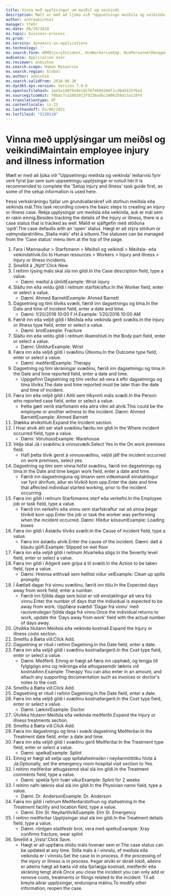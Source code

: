 ```yaml
---
title: Vinna með upplýsingar um meiðsl og veikindi
description: Mælt er með að ljúka við "Uppsetningu meiðsla og veikinda' leiðarvísi fyrir verk fyrst þar sem sum uppsetningu upplýsingar er notuð hér.
author: andreabichsel
manager: tfehr
ms.date: 08/29/2018
ms.topic: business-process
ms.prod: ''
ms.service: dynamics-ax-applications
ms.technology: ''
ms.search.form: HRMInjuryIncident, HcmWorkerLookUp, HcmPersonnelManagementWorkspace
audience: Application User
ms.reviewer: anbichse
ms.search.scope: Human Resources
ms.search.region: Global
ms.author: anbichse
ms.search.validFrom: 2016-06-30
ms.dyn365.ops.version: Version 7.0.0
ms.openlocfilehash: 2ae5a14879a9e182f6f4604204f1cd6dd12576a3
ms.sourcegitcommit: f8bac7ca2803913fd236adbc3806259a17a110f4
ms.translationtype: HT
ms.contentlocale: is-IS
ms.lasthandoff: 02/06/2021
ms.locfileid: "5130110"
---
```

# <a name="maintain-employee-injury-and-illness-information"></a><span data-ttu-id="8604b-103">Vinna með upplýsingar um meiðsl og veikindi</span><span class="sxs-lookup"><span data-stu-id="8604b-103">Maintain employee injury and illness information</span></span>



<span data-ttu-id="8604b-104">Mælt er með að ljúka við "Uppsetningu meiðsla og veikinda' leiðarvísi fyrir verk fyrst þar sem sum uppsetningu upplýsingar er notuð hér.</span><span class="sxs-lookup"><span data-stu-id="8604b-104">It is recommended to complete the 'Setup injury and illness' task guide first, as some of the setup information is used here.</span></span> 



<span data-ttu-id="8604b-105">Þessi verkskráningu fjallar um grundvallarskref við stofnun meiðsla eða veikinda mál.</span><span class="sxs-lookup"><span data-stu-id="8604b-105">This task recording covers the basic steps to creating an injury or illness case.</span></span> <span data-ttu-id="8604b-106">Rekja upplýsingar um meiðsla eða veikinda, auk er mál sem er rakin einnig.</span><span class="sxs-lookup"><span data-stu-id="8604b-106">Besides tracking the details of the injury or illness, there is a case status that is tracked as well.</span></span>  <span data-ttu-id="8604b-107">Málið er sjálfgefin með stöðuna 'opið'.</span><span class="sxs-lookup"><span data-stu-id="8604b-107">The case defaults with an 'open' status.</span></span>  <span data-ttu-id="8604b-108">Hægt er að stýra stöðum úr valmyndaratriðinu ‚Staða máls' efst á síðunni.</span><span class="sxs-lookup"><span data-stu-id="8604b-108">The statuses can be managed from the 'Case status' menu item at the top of the page.</span></span>

1. <span data-ttu-id="8604b-109">Fara í Mannauður > Starfsmenn > Meiðsli og veikindi > Meiðsla- eða veikindatilvik.</span><span class="sxs-lookup"><span data-stu-id="8604b-109">Go to Human resources > Workers > Injury and illness > Injury or illness incidents.</span></span>
2. <span data-ttu-id="8604b-110">Smellið á „Nýtt“.</span><span class="sxs-lookup"><span data-stu-id="8604b-110">Click New.</span></span>
3. <span data-ttu-id="8604b-111">Í reitinn lýsing máls skal slá inn gildi.</span><span class="sxs-lookup"><span data-stu-id="8604b-111">In the Case description field, type a value.</span></span>
    * <span data-ttu-id="8604b-112">Dæmi: meiðsl á úlnlið</span><span class="sxs-lookup"><span data-stu-id="8604b-112">Example:  Wrist injury</span></span>  
4. <span data-ttu-id="8604b-113">Sláðu inn eða veldu gildi í reitnum starfskraftur.</span><span class="sxs-lookup"><span data-stu-id="8604b-113">In the Worker field, enter or select a value.</span></span>
    * <span data-ttu-id="8604b-114">Dæmi: Ahmed Barnett</span><span class="sxs-lookup"><span data-stu-id="8604b-114">Example: Ahmed Barnett</span></span>  
5. <span data-ttu-id="8604b-115">Dagsetning og tími tilviks svæði, færið inn dagsetningu og tíma.</span><span class="sxs-lookup"><span data-stu-id="8604b-115">In the Date and time of incident field, enter a date and time.</span></span>
    * <span data-ttu-id="8604b-116">Dæmi: 1/20/2016 10:00 F.H.</span><span class="sxs-lookup"><span data-stu-id="8604b-116">Example:  1/20/2016 10:00 AM</span></span>  
6. <span data-ttu-id="8604b-117">Færið inn eða veljið gildi í Meiðsla eða veikinda gerð svæðis.</span><span class="sxs-lookup"><span data-stu-id="8604b-117">In the Injury or illness type field, enter or select a value.</span></span>
    * <span data-ttu-id="8604b-118">Dæmi: brot</span><span class="sxs-lookup"><span data-stu-id="8604b-118">Example:  Fracture</span></span>  
7. <span data-ttu-id="8604b-119">Sláðu inn eða veldu gildi í reitnum líkamshluti.</span><span class="sxs-lookup"><span data-stu-id="8604b-119">In the Body part field, enter or select a value.</span></span>
    * <span data-ttu-id="8604b-120">Dæmi: Úlnliður</span><span class="sxs-lookup"><span data-stu-id="8604b-120">Example:  Wrist</span></span>  
8. <span data-ttu-id="8604b-121">Færa inn eða veljið gildi í svæðinu Útkomu.</span><span class="sxs-lookup"><span data-stu-id="8604b-121">In the Outcome type field, enter or select a value.</span></span>
    * <span data-ttu-id="8604b-122">Dæmi: meðferð</span><span class="sxs-lookup"><span data-stu-id="8604b-122">Example:  Therapy</span></span>  
9. <span data-ttu-id="8604b-123">Dagsetning og tími skráningar svæðinu, færið inn dagsetningu og tíma.</span><span class="sxs-lookup"><span data-stu-id="8604b-123">In the Date and time reported field, enter a date and time.</span></span>
    * <span data-ttu-id="8604b-124">Uppgefinn Dagsetning og tími verður að vera á eftir dagsetningu og tíma tilviks.</span><span class="sxs-lookup"><span data-stu-id="8604b-124">The date and time reported must be later than the date and time of incident.</span></span>  
10. <span data-ttu-id="8604b-125">Færa inn eða veljið gildi í Aðili sem tilkynnti máls svæði.</span><span class="sxs-lookup"><span data-stu-id="8604b-125">In the Person who reported case field, enter or select a value.</span></span>
    * <span data-ttu-id="8604b-126">Þetta gæti verið starfsmann eða aðra vitni að atvik.</span><span class="sxs-lookup"><span data-stu-id="8604b-126">This could be the employee or another witness to the incident.</span></span>  <span data-ttu-id="8604b-127">Dæmi: Ahmed Barnett</span><span class="sxs-lookup"><span data-stu-id="8604b-127">Example: Ahmed Barnett</span></span>  
11. <span data-ttu-id="8604b-128">Stækka atvikshluti.</span><span class="sxs-lookup"><span data-stu-id="8604b-128">Expand the Incident section.</span></span>
12. <span data-ttu-id="8604b-129">Í Hvar atvik átti sér stað svæðinu færðu inn gildi.</span><span class="sxs-lookup"><span data-stu-id="8604b-129">In the Where incident occurred field, type a value.</span></span>
    * <span data-ttu-id="8604b-130">Dæmi: Vöruhúss</span><span class="sxs-lookup"><span data-stu-id="8604b-130">Example:  Warehouse</span></span>  
13. <span data-ttu-id="8604b-131">Velja skal Já í svæðinu á vinnusvæði.</span><span class="sxs-lookup"><span data-stu-id="8604b-131">Select Yes in the On work premises field.</span></span>
    * <span data-ttu-id="8604b-132">Hafi þetta tilvik gerst á vinnusvæðinu, veljið já</span><span class="sxs-lookup"><span data-stu-id="8604b-132">If the incident occurred on work premises, select yes.</span></span>  
14. <span data-ttu-id="8604b-133">Dagsetning og tími sem vinna hófst svæðinu, færið inn dagsetningu og tíma.</span><span class="sxs-lookup"><span data-stu-id="8604b-133">In the Date and time began work field, enter a date and time.</span></span>
    * <span data-ttu-id="8604b-134">Færið inn dagsetninguna og tímann sem viðkomandi einstaklingur var fyrir áhrifum, áður en tilvikið kom upp.</span><span class="sxs-lookup"><span data-stu-id="8604b-134">Enter the date and time that affected individual started working, prior to the incident occurring.</span></span>  
15. <span data-ttu-id="8604b-135">Færa inn gildi í reitnum Starfsmanns starf eða verkefni.</span><span class="sxs-lookup"><span data-stu-id="8604b-135">In the Employee job or task field, type a value.</span></span>
    * <span data-ttu-id="8604b-136">Færið inn verkefni eða vinnu sem starfskraftur var að sinna þegar tilvikið kom upp.</span><span class="sxs-lookup"><span data-stu-id="8604b-136">Enter the job or task the worker was performing when the incident occurred.</span></span>  <span data-ttu-id="8604b-137">Dæmi: Hleður kössum</span><span class="sxs-lookup"><span data-stu-id="8604b-137">Example:  Loading boxes</span></span>  
16. <span data-ttu-id="8604b-138">Færa inn gildi í Ástæðu tilviks svæði.</span><span class="sxs-lookup"><span data-stu-id="8604b-138">In the Cause of incident field, type a value.</span></span>
    * <span data-ttu-id="8604b-139">Færa inn ástæðu atvik.</span><span class="sxs-lookup"><span data-stu-id="8604b-139">Enter the cause of the incident.</span></span>  <span data-ttu-id="8604b-140">Dæmi: datt á blautu gólfi.</span><span class="sxs-lookup"><span data-stu-id="8604b-140">Example:  Slipped on wet floor</span></span>  
17. <span data-ttu-id="8604b-141">Færa inn eða veljið gildi í reitnum Alvarleika stigs.</span><span class="sxs-lookup"><span data-stu-id="8604b-141">In the Severity level field, enter or select a value.</span></span>
18. <span data-ttu-id="8604b-142">Færa inn gildi í Aðgerð sem grípa á til svæði.</span><span class="sxs-lookup"><span data-stu-id="8604b-142">In the Action to be taken field, type a value.</span></span>
    * <span data-ttu-id="8604b-143">Dæmi: Hreinsa eitthvað sem helltist niður vel</span><span class="sxs-lookup"><span data-stu-id="8604b-143">Example:  Clean up spills promptly</span></span>  
19. <span data-ttu-id="8604b-144">Í Áætlað dagar frá vinnu svæðinu, færið inn tölu.</span><span class="sxs-lookup"><span data-stu-id="8604b-144">In the Expected days away from work field, enter a number.</span></span>
    * <span data-ttu-id="8604b-145">Færið inn fjölda daga sem búist er við einstaklingur að vera frá vinnu.</span><span class="sxs-lookup"><span data-stu-id="8604b-145">Enter the number of days that the individual is expected to be away from work.</span></span>  <span data-ttu-id="8604b-146">Uppfæra svæðið 'Dagar frá vinnu' með raunverulegan fjölda daga frá vinnu.</span><span class="sxs-lookup"><span data-stu-id="8604b-146">Once the individual returns to work, update the 'Days away from work' field with the actual number of days away.</span></span>  
20. <span data-ttu-id="8604b-147">Útvíkka hlutann Meiðsla eða veikinda kostnað.</span><span class="sxs-lookup"><span data-stu-id="8604b-147">Expand the Injury or illness costs section.</span></span>
21. <span data-ttu-id="8604b-148">Smelltu á Bæta við.</span><span class="sxs-lookup"><span data-stu-id="8604b-148">Click Add.</span></span>
22. <span data-ttu-id="8604b-149">Dagsetning er rituð í reitinn Dagetning.</span><span class="sxs-lookup"><span data-stu-id="8604b-149">In the Date field, enter a date.</span></span>
23. <span data-ttu-id="8604b-150">Færa inn eða veljið gildi í svæðinu kostnaðargerð.</span><span class="sxs-lookup"><span data-stu-id="8604b-150">In the Cost type field, enter or select a value.</span></span>
    * <span data-ttu-id="8604b-151">Dæmi: Meðferð. Einnig er hægt að færa inn upphæð, og tengja öll fylgigögn eins og reikninga eða athugasemdir læknis við kostnaðinn.</span><span class="sxs-lookup"><span data-stu-id="8604b-151">Example:  Therapy    You can also enter in an amount, and attach any supporting documentation such as invoices or doctor's notes to the cost.</span></span>  
24. <span data-ttu-id="8604b-152">Smelltu á Bæta við.</span><span class="sxs-lookup"><span data-stu-id="8604b-152">Click Add.</span></span>
25. <span data-ttu-id="8604b-153">Dagsetning er rituð í reitinn Dagetning.</span><span class="sxs-lookup"><span data-stu-id="8604b-153">In the Date field, enter a date.</span></span>
26. <span data-ttu-id="8604b-154">Færa inn eða veljið gildi í svæðinu kostnaðargerð.</span><span class="sxs-lookup"><span data-stu-id="8604b-154">In the Cost type field, enter or select a value.</span></span>
    * <span data-ttu-id="8604b-155">Dæmi: Læknir</span><span class="sxs-lookup"><span data-stu-id="8604b-155">Example: Doctor</span></span>  
27. <span data-ttu-id="8604b-156">Útvíkka hlutann Meiðsla eða veikinda meðferðir.</span><span class="sxs-lookup"><span data-stu-id="8604b-156">Expand the Injury or illness treatments section.</span></span>
28. <span data-ttu-id="8604b-157">Smelltu á Bæta við.</span><span class="sxs-lookup"><span data-stu-id="8604b-157">Click Add.</span></span>
29. <span data-ttu-id="8604b-158">Færa inn dagsetningu og tíma í svæði dagsetning Meðferðar.</span><span class="sxs-lookup"><span data-stu-id="8604b-158">In the Treatment date field, enter a date and time.</span></span>
30. <span data-ttu-id="8604b-159">Færa inn eða veljið gildi í svæðinu gerð Meðferðar.</span><span class="sxs-lookup"><span data-stu-id="8604b-159">In the Treatment type field, enter or select a value.</span></span>
    * <span data-ttu-id="8604b-160">Dæmi: spelka</span><span class="sxs-lookup"><span data-stu-id="8604b-160">Example:  Splint</span></span>  
31. <span data-ttu-id="8604b-161">Einnig er hægt að setja upp spítalaheimsókn í neyðarmóttöku hluta á Já.</span><span class="sxs-lookup"><span data-stu-id="8604b-161">Optionally, set the emergency room hospital visit section to Yes.</span></span>
32. <span data-ttu-id="8604b-162">Í reitinn meðferðar athugasemd skal slá inn gildi.</span><span class="sxs-lookup"><span data-stu-id="8604b-162">In the Treatment comments field, type a value.</span></span>
    * <span data-ttu-id="8604b-163">Dæmi: spekla fyrir tvær vikur</span><span class="sxs-lookup"><span data-stu-id="8604b-163">Example:  Splint for 2 weeks</span></span>  
33. <span data-ttu-id="8604b-164">Í reitinn nafn læknis skal slá inn gildi.</span><span class="sxs-lookup"><span data-stu-id="8604b-164">In the Physician name field, type a value.</span></span>
    * <span data-ttu-id="8604b-165">Dæmi: Dr. Anderson</span><span class="sxs-lookup"><span data-stu-id="8604b-165">Example:  Dr. Anderson</span></span>  
34. <span data-ttu-id="8604b-166">Færa inn gildi í reitnum Meðferðarstofnun og staðsetning.</span><span class="sxs-lookup"><span data-stu-id="8604b-166">In the Treatment facility and location field, type a value.</span></span>
    * <span data-ttu-id="8604b-167">Dæmi: Elm St. Neyðartilvik</span><span class="sxs-lookup"><span data-stu-id="8604b-167">Example:  Elm St. Emergency</span></span>  
35. <span data-ttu-id="8604b-168">Í reitinn meðferðar Upplýsingar skal slá inn gildi.</span><span class="sxs-lookup"><span data-stu-id="8604b-168">In the Treatment details field, type a value.</span></span>
    * <span data-ttu-id="8604b-169">Dæmi: röntgen staðfestir brot, vera með spelku</span><span class="sxs-lookup"><span data-stu-id="8604b-169">Example:  Xray confirms fracture, wear splint</span></span>  
36. <span data-ttu-id="8604b-170">Smellið á „Vista“.</span><span class="sxs-lookup"><span data-stu-id="8604b-170">Click Save.</span></span>
    * <span data-ttu-id="8604b-171">Hægt er að uppfæra stöðu máls hvenær sem er.</span><span class="sxs-lookup"><span data-stu-id="8604b-171">The case status can be updated at any time.</span></span>  <span data-ttu-id="8604b-172">Stilla máls á í vinnslu, ef meiðsla eða veikinda er í vinnslu.</span><span class="sxs-lookup"><span data-stu-id="8604b-172">Set the case to in process, if the processing of the injury or illness is in process.</span></span>  <span data-ttu-id="8604b-173">Þegar atviki er skráð lokið, aðeins er aðeins hægt að bæta við eða fjarlægja kostnað, meðferðir eða skráning tengt atvik.</span><span class="sxs-lookup"><span data-stu-id="8604b-173">Once you close the incident you can only add or remove costs, treatments or filings related to the incident.</span></span>  <span data-ttu-id="8604b-174">Til að breyta aðrar upplýsingar, enduropna málinu.</span><span class="sxs-lookup"><span data-stu-id="8604b-174">To modify other information, reopen the case.</span></span>  


